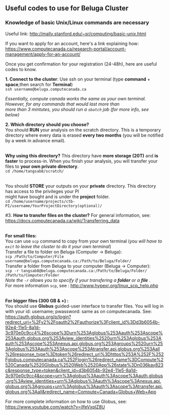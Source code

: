 ## Useful codes to use for Beluga Cluster ##

### Knowledge of basic Unix/Linux commands are necessary ###
Useful link: http://mally.stanford.edu/~sr/computing/basic-unix.html

If you want to apply for an account, here's a link explaining how:
https://www.computecanada.ca/research-portal/account-management/apply-for-an-account/

Once you get confirmation for your registration (24-48h), here are useful codes to know.

**1. Connect to the cluster**: Use ssh on your terminal (type **command** + **space**,then search for **Terminal**)
<br /> ```ssh username@beluga.computecanada.ca```



*Essentially, compute canada works the same as your own terminal. However, for any commands that would last more than*
<br /> *more than 3 mintutes, you should run a ```sbatch``` job (for more info, see below)*



**2. Which directory should you choose?**
<br /> You should **RUN** your analysis on the scratch directory. This is a temporary directory where every data is erased **every two months** (you will be notified by a week in advance email). 


<br /> **Why using this directory?** This directory have **more storage (20T)** and **is faster** to process-in. When you finish your analysis, you will transfer your files to **your own private directory**.
<br /> ```cd /home/tangsab8/scratch/``` 


<br /> You should **STORE** your outputs on your **private** directory. This directory has access to the privileges your PI 
<br /> might have bought and is under the **project** folder.
<br /> ```cd /home/username/projects/ctb-PI/username/YourProjectDirectory(optional)/```

#3. **How to transfer files on the cluster?**
For general information, see: https://docs.computecanada.ca/wiki/Transferring_data


<br /> **For small files:**
<br /> You can use ```scp``` command to copy from your own terminal (*you will have to ```exit``` to leave the cluster to do it your own terminal*)
<br /> Transfer a file to folder on Beluga (Computer -> Beluga): 
<br />  ```scp /Path/to/Computer/File username@beluga.computecanada.ca:/Path/to/Beluga/Folder/```
<br /> Transfer a folder from Beluga to your computer (Beluga -> Computer): 
<br />  ```scp -r tangsab8@beluga.computecanada.ca:/Path/to/Beluga/Folder/ /Path/to/Computer/Folder ```
<br /> *Note the ``` -r ``` allows you to specify if your transfering a **folder** or a **file** .*
<br /> For more information ```scp```, see : http://www.hypexr.org/linux_scp_help.php


<br /> **For bigger files (300 GB & +) :**
<br /> You should use **Globus** guided-user interface to transfer files. You will log in with your id: username; pwassword: same as on computecanada. 
See: https://auth.globus.org/p/login?redirect_uri=%2Fv2%2Foauth2%2Fauthorize%3Fclient_id%3Dd3b6054b-92e4-11e5-8a1d-3c970e0c9cc4%26scope%3Durn%253Aglobus%253Aauth%253Ascope%253Aauth.globus.org%253Aview_identities%2520urn%253Aglobus%253Aauth%253Ascope%253Anexus.api.globus.org%253Agroups%2520urn%253Aglobus%253Aauth%253Ascope%253Atransfer.api.globus.org%253Aall%26response_type%3Dtoken%26redirect_uri%3Dhttps%253A%252F%252Fglobus.computecanada.ca%252Flogin%26redirect_name%3DCompute%2520Canada%2520Globus%2520Web%2520App%26state%3Dn036kay823c&response_type=token&client_id=d3b6054b-92e4-11e5-8a1d-3c970e0c9cc4&scope=urn%3Aglobus%3Aauth%3Ascope%3Aauth.globus.org%3Aview_identities+urn%3Aglobus%3Aauth%3Ascope%3Anexus.api.globus.org%3Agroups+urn%3Aglobus%3Aauth%3Ascope%3Atransfer.api.globus.org%3Aall&redirect_name=Compute+Canada+Globus+Web+App

For more complete information on how to use Globus, see: https://www.youtube.com/watch?v=iIfeVxplZ8U
